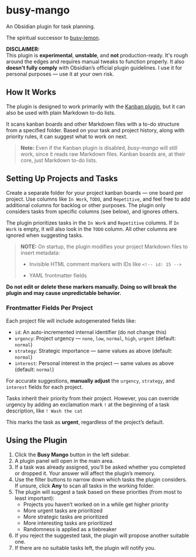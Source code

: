 # busy-mango

An Obsidian plugin for task planning.

The spiritual successor to [busy-lemon](https://github.com/AskePit/busy-lemon).

**DISCLAIMER:**  
This plugin is **experimental**, **unstable**, and **not** production-ready. It's rough around the edges and requires manual tweaks to function properly. It also **doesn't fully comply** with Obsidian’s official plugin guidelines. I use it for personal purposes — use it at your own risk.

## How It Works

The plugin is designed to work primarily with the [Kanban plugin](https://github.com/mgmeyers/obsidian-kanban), but it can also be used with plain Markdown to-do lists.

It scans kanban boards and other Markdown files with a to-do structure from a specified folder. Based on your task and project history, along with priority rules, it can suggest what to work on next.

> **Note:** Even if the Kanban plugin is disabled, _busy-mango_ will still work, since it reads raw Markdown files. Kanban boards are, at their core, just Markdown to-do lists.

## Setting Up Projects and Tasks

Create a separate folder for your project kanban boards — one board per project. Use columns like `In Work`, `TODO`, and `Repetitive`, and feel free to add additional columns for backlog or other purposes. The plugin only considers tasks from specific columns (see below), and ignores others.

The plugin prioritizes tasks in the `In Work` and `Repetitive` columns. If `In Work` is empty, it will also look in the `TODO` column. All other columns are ignored when suggesting tasks.

> **NOTE:** On startup, the plugin modifies your project Markdown files to insert metadata:
> 
> - Invisible HTML comment markers with IDs like `<!-- id: 15 -->`
>     
> - YAML frontmatter fields
>     

**Do not edit or delete these markers manually. Doing so will break the plugin and may cause unpredictable behavior.**

### Frontmatter Fields Per Project

Each project file will include autogenerated fields like:
- `id`: An auto-incremented internal identifier (do not change this)
- `urgency`: Project urgency — `none`, `low`, `normal`, `high`, `urgent` (default: `normal`)
- `strategy`: Strategic importance — same values as above (default: `normal`)
- `interest`: Personal interest in the project — same values as above (default: `normal`)

For accurate suggestions, **manually adjust** the `urgency`, `strategy`, and `interest` fields for each project.

Tasks inherit their priority from their project. However, you can override urgency by adding an exclamation mark `!` at the beginning of a task description, like `! Wash the cat`

This marks the task as **urgent**, regardless of the project’s default.

## Using the Plugin

1. Click the **Busy Mango** button in the left sidebar.
2. A plugin panel will open in the main area.
3. If a task was already assigned, you’ll be asked whether you completed or dropped it. Your answer will affect the plugin’s memory.
4. Use the filter buttons to narrow down which tasks the plugin considers. If unsure, click **Any** to scan all tasks in the working folder.
5. The plugin will suggest a task based on these priorities (from most to least important):
    - Projects you haven’t worked on in a while get higher priority
    - More urgent tasks are prioritized
    - More strategic tasks are prioritized
    - More interesting tasks are prioritized
    - Randomness is applied as a tiebreaker
6. If you reject the suggested task, the plugin will propose another suitable one.
7. If there are no suitable tasks left, the plugin will notify you.

